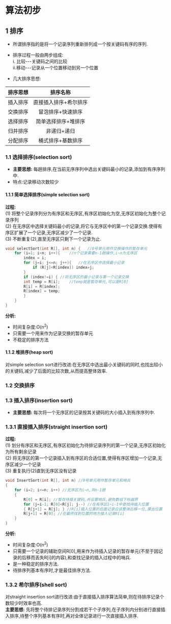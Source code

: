 # 算法初步
## 1  排序
- 所谓排序指的是将一个记录序列重新排列成一个按关键码有序的序列.  
- 排序过程一般由两步组成:  
	i. 比较---关键码之间的比较  
	ii.移动---记录从一个位置移动到另一个位置

- 几大排序思想:   

排序思想|排序名称 
:-:|:-: 
插入排序|直接插入排序+希尔排序 
交换排序|冒泡排序+快速排序 
选择排序|简单选择排序+堆排序 
归并排序|非递归+递归 
分配排序|桶式排序+基数排序

### 1.1 选择排序(selection sort)
- **主要思想:** 每趟排序,在当前无序序列中选出关键码最小的记录,添加到有序序列中.
- 特点:记录移动次数较少

#### 1.1.1 简单选择排序(simple selection sort)
**过程:**  
	(1) 将整个记录序列分为有序区和无序区,有序区初始化为空,无序区初始化为整个记录序列  
	(2) 在无序区中选择关键码最小的记录,将它与无序区中的第一个记录交换.使得有序区扩展了一个记录,无序区减少了一个记录.  
	(3) 不断重复(2),直至无序区只剩下一个记录为止.  

```C++
void selectSort(int R[], int n) {	//0号单元用作交换操作的暂存单元
	for (i=1; i<n; i++){	//n个记录需要n-1趟操作,i~n为无序区
		index = i;
		for (j=i; j<=n; j++){	//在无序区中选择最小记录
			if (R[j]<R[index]) index=j;
		}
		if (index!=i) {	//将无序区的最小记录与第一个记录交换
		int temp = R[i];	//temp就是暂存单元,可以是R[0]
		R[i] = R[index];
		R[index] = temp;
		}
	}
}
```
**分析:**  

- 时间复杂度:O(n<sup>2</sup>)
- 只需要一个用来作为记录交换的暂存单元
- 不稳定的排序方法

#### 1.1.2 堆排序(heap sort)  
对simple selection sort进行改进:在无序区中选出最小关键码的同时,也找出较小的关键码,减少了后面的比较次数,从而提高整体效率.

### 1.2 交换排序


### 1.3 插入排序(insertion sort)  
- **主要思想:**  每次将一个无序区的记录按其关键码的大小插入到有序序列中.

### 1.3.1 直接插入排序(straight insertion sort)

**过程:**  
	(1) 划分有序区和无序区,有序区初始化为待排记录序列的第一个记录,无序区初始化为所有剩余记录    
	(2) 将无序区的第一个记录插入到有序区的合适位置,使得有序区增加一个记录,无序区减少一个记录    
	(3) 重复执行(2)直到无序区没有记录  


```c++
void InsertSort(int R[], int n) //0号单元用作暂存单元和哨兵
{
	for (i=2; i<=n; i++) //无序区为i~n,共n-1趟
	{
		R[0] = R[i]; //暂存待插关键码,并设置哨兵,避免数组下标越界
		for (j=i-1; R[0]<R[j]; j--) //在有序区1~i-1中查找待插入位置
		{ R[j+1] = R[j]; } //R[i]插入位置的后面记录应该整体后移一位,摞出位置
		R[j+1] = R[0]; //在最终找到位置的地方插入记录R[i]
	}
}
```

**分析:**  

- 时间复杂度:O(n<sup>2</sup>)
- 只需要一个记录的辅助空间R[0],用来作为待插入记录的暂存单元(不至于因记录的后移而丢失R[i]的内容),和查找记录的插入过程中的哨兵.
- 是一种稳定的排序方法.
- 待排序列基本有序时,才是最佳排序方法.

### 1.3.2 希尔排序(shell sort)  
对straight insertion sort进行改进:由于直接插入排序算法简单,则在待排序记录个数较少时效率也高.  
**主要思想:**  先将整个待排记录序列分割成若干个子序列,在子序列内分别进行直接插入排序,待整个序列基本有序时,再对全体记录进行一次直接插入排序.